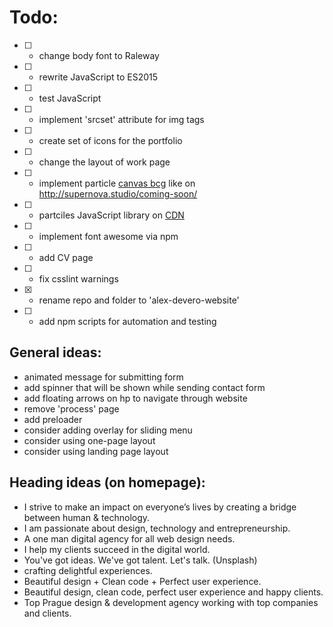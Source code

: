 # Todo:
- [ ] - change body font to Raleway
- [ ] - rewrite JavaScript to ES2015
- [ ] - test JavaScript
- [ ] - implement 'srcset' attribute for img tags
- [ ] - create set of icons for the portfolio
- [ ] - change the layout of work page
- [ ] - implement particle [canvas bcg](https://github.com/jnicol/particleground) like on http://supernova.studio/coming-soon/
- [ ] - partciles JavaScript library on [CDN](https://cdnjs.com/libraries/particles.js)
- [ ] - implement font awesome via npm
- [ ] - add CV page
- [ ] - fix csslint warnings
- [x] - rename repo and folder to 'alex-devero-website'
- [ ] - add npm scripts for automation and testing

## General ideas:
- animated message for submitting form
- add spinner that will be shown while sending contact form
- add floating arrows on hp to navigate through website
- remove 'process' page
- add preloader
- consider adding overlay for sliding menu
- consider using one-page layout
- consider using landing page layout

## Heading ideas (on homepage):
- I strive to make an impact on everyone’s lives by creating a bridge between human & technology.
- I am passionate about design, technology and entrepreneurship.
- A one man digital agency for all web design needs.
- I help my clients succeed in the digital world.
- You've got ideas. We've got talent. Let's talk. (Unsplash)
- crafting delightful experiences.
- Beautiful design + Clean code + Perfect user experience.
- Beautiful design, clean code, perfect user experience and happy clients.
- Top Prague design &amp; development agency working with top companies and clients.
